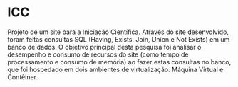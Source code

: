 # ICC
Projeto de um site para a Iniciação Científica. 
Através do site desenvolvido, foram feitas consultas SQL (Having, Exists, Join, Union e Not Exists) em um banco de dados. O objetivo principal desta pesquisa foi analisar o desempenho e consumo de recursos do site (como tempo de processamento e consumo de memória) ao fazer estas consultas no banco, que foi hospedado em dois ambientes de virtualização: Máquina Virtual e Contêiner.
